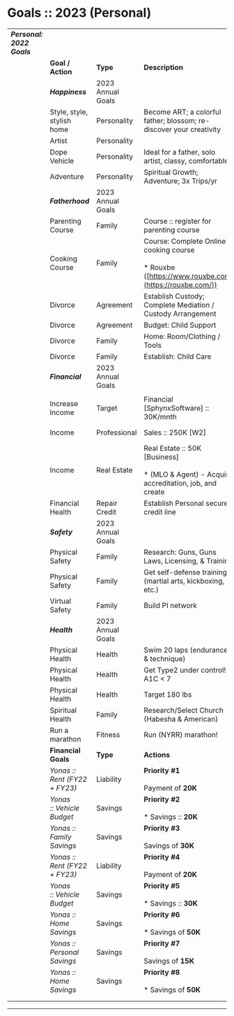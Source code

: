 # Goals :: 2023 (Personal)

|     |     |     |     |     |     |
| --- | --- | --- | --- | --- | --- |
| **_Personal: 2022 Goals_** |     |     |     |     |     |
|     | **Goal / Action** | **Type** | **Description** | **Target Date** | **Status** |
|     | **_Happiness_** | 2023 Annual Goals |     |     |     |
|     | Style, style, stylish home | Personality | Become ART; a colorful father; blossom; re-discover your creativity |     |     |
|     | Artist | Personality |     |     |     |
|     | Dope Vehicle | Personality | Ideal for a father, solo artist, classy, comfortable |     |     |
|     | Adventure | Personality | Spiritual Growth; Adventure; 3x Trips/yr |     |     |
|     | **_Fatherhood_** | 2023 Annual Goals |     |     |     |
|     | Parenting Course | Family | Course :: register for parenting course | 12/31/2022 (EOY) | TBD |
|     | Cooking Course | Family | Course: Complete Online cooking course<br><br>* Rouxbe ([https://www.rouxbe.com](https://rouxbe.com/)) | 12/31/2022 (EOY) | In-Progress |
|     | Divorce | Agreement | Establish Custody; Complete Mediation / Custody Arrangement | 10/01/2022 | In-Progress |
|     | Divorce | Agreement | Budget: Child Support | 01/01/2023 | TBD |
|     | Divorce | Family | Home: Room/Clothing / Tools | 11/01/2022 | TBD |
|     | Divorce | Family | Establish: Child Care | 01/01/2023 | TBD |
|     | **_Financial_** | 2023 Annual Goals |     |     |     |
|     |     |     |     |     |     |
|     | Increase Income | Target | Financial \[SphynxSoftware\] :: 30K/mnth | 10/01/2022 | In-Progress |
|     | Income | Professional | Sales :: 250K \[W2\] | 07/01/2022 | In-Progress |
|     | Income | Real Estate | Real Estate :: 50K \[Business\]<br><br>* (MLO & Agent) - Acquire accreditation, job, and create | TBD | TBD |
|     | Financial Health | Repair Credit | Establish Personal secured credit line | 12/31/2022 (EOY) | TBD |
|     | **_Safety_** | 2023 Annual Goals |     |     |     |
|     | Physical Safety | Family | Research: Guns, Guns Laws, Licensing, & Training | 09/01/2022 | TBD |
|     | Physical Safety | Family | Get self-defense training (martial arts, kickboxing, etc.) | 12/31/2023 | TBD |
|     | Virtual Safety | Family | Build PI network | 04/01/2023 | TBD |
|     | **_Health_** | 2023 Annual Goals |     |     |     |
|     | Physical Health | Health | Swim 20 laps (endurance & technique) | 12/31/2022 (EOY) | TBD |
|     | Physical Health | Health | Get Type2 under control! :: A1C < 7 | 12/31/2022 (EOY) | TBD |
|     | Physical Health | Health | Target 180 lbs | 12/31/2022 (EOY) | TBD |
|     | Spiritual Health | Family | Research/Select Church (Habesha & American) | 12/31/2022 (EOY) | TBD |
|     | Run a marathon | Fitness | Run (NYRR) marathon! | 12/31/2022 (EOY) | TBD |
|     | **Financial Goals** | **Type** | **Actions** | **Target** | **Status** |
|     | _Yonas :: Rent (FY22 + FY23)_ | Liability | **Priority #1**<br><br>	Payment of **20K** | \[Aug\] 2022 | **_In-Progress_** |
|     | _Yonas :: Vehicle Budget_ | Savings | **Priority #2**<br><br>* Savings :: **20K** | 2023 | **_TBD_** |
|     | _Yonas :: Family Savings_ | Savings | **Priority #3**<br><br>	Savings of **30K** | \[Dec\] 2022 | **_TBD_** |
|     | _Yonas :: Rent (FY22 + FY23)_ | Liability | **Priority #4**<br><br>	Payment of **20K** | \[Aug\] 2022 | **_TBD_** |
|     | _Yonas :: Vehicle Budget_ | Savings | **Priority #5**<br><br>* Savings :: **30K** | 2023 | **_TBD_** |
|     | _Yonas :: Home Savings_ | Savings | **Priority #6**<br><br>* Savings of **50K** | 2023 | **_TBD_** |
|     | _Yonas :: Personal Savings_ | Savings | **Priority #7**<br><br>	Savings of **15K** | 2023 | **_TBD_** |
|     | _Yonas :: Home Savings_ | Savings | **Priority #8**<br><br>* Savings of **50K** | 2023 | **_TBD_** |
|     |     |     |     |     |     |
|     |     |     |     |     |     |

* * *
